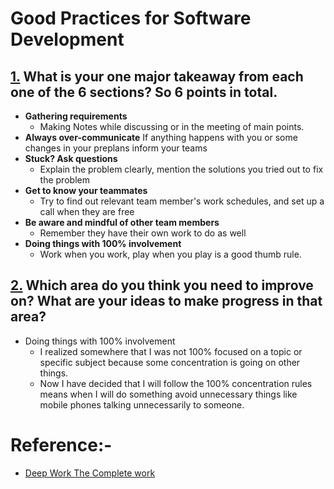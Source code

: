 # Good Practices for Software Development
## [1.]() What is your one major takeaway from each one of the 6 sections? So 6 points in total.

* <b>Gathering requirements</b>
    * Making Notes while discussing or in the meeting of main points.
* <b>Always over-communicate</b>
If anything happens with you or some changes in your preplans inform your teams
* <b>Stuck? Ask questions</b>
    * Explain the problem clearly, mention the solutions you tried out to fix the problem
* <b>Get to know your teammates</b>
    * Try to find out relevant team member's work schedules, and set up a call when they are free
* <b>Be aware and mindful of other team members</b>
    * Remember they have their own work to do as well
* <b>Doing things with 100% involvement</b>
    * Work when you work, play when you play is a good thumb rule.

## [2.]() Which area do you think you need to improve on? What are your ideas to make progress in that area?
* Doing things with 100% involvement
    * I realized somewhere that I was not 100% focused on a topic or specific subject because some concentration is going on other things.
    * Now I have decided that I will follow the 100% concentration rules means when I will do something avoid unnecessary things like mobile phones talking unnecessarily to someone.

# Reference:-
* [Deep Work The Complete work](https://blog.doist.com/deep-work/)